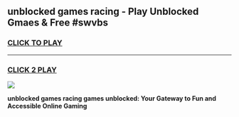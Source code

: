 
## unblocked games racing - Play Unblocked Gmaes & Free #swvbs
<h3>
<a href="https://news.freeplayer.one?title=unblocked_games_racing&ref=24F">CLICK TO PLAY</a></h3>
<hr>

<h3>
<a href="https://news.freeplayer.one?title=unblocked_games_racing&ref=24F">CLICK 2 PLAY</a>
  
</h3>

<a href="https://news.freeplayer.one?title=unblocked_games_racing&ref=24F/"><img src="https://clearcache.store/games.png"></a>


**unblocked games racing games unblocked: Your Gateway to Fun and Accessible Online Gaming**
